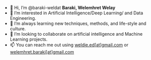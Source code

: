 - 👋 Hi, I’m @baraki-weldat <b> Baraki, Welemhret Welay</b>
- 👀 I’m interested in Artificial Intelligence/Deep Learning/ and Data Engineering. 
- 🌱 I’m always learning new techniques, methods, and life-style and culture. 
- 💞️ I’m looking to collaborate on artificial intelligence and Machine Learning projects.
- 📫 You can reach me out using <a href="mailto:weldie.ed@gmail.com">weldie.ed[at]gmail.com</a> or <a href="mailto:welemhret.baraki@gmail.com">welemhret.baraki[at]gmail.com </a>

<!---
baraki-weldat/baraki-weldat is a ✨ special ✨ repository because its `README.md` (this file) appears on your GitHub profile.
You can click the Preview link to take a look at your changes.
--->
